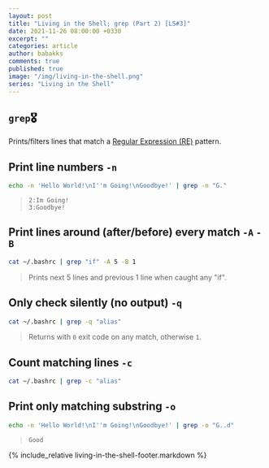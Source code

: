 ```yaml
---
layout: post
title: "Living in the Shell; grep (Part 2) [LS#3]"
date: 2021-11-26 08:00:00 +0330
excerpt: ""
categories: article
author: babakks
comments: true
published: true
image: "/img/living-in-the-shell.png"
series: "Living in the Shell"
---
```


## `grep`🎖️

Prints/filters lines that match a [Regular Expression (RE)][re] pattern.

[re]: https://en.wikipedia.org/wiki/Regular_expression

## Print line numbers `-n`

```sh
echo -n 'Hello World!\nI''m Going!\nGoodbye!' | grep -n "G."
```

> ```text
> 2:Im Going!
> 3:Goodbye!
> ```

## Print lines around (after/before) every match `-A` `-B`

```sh
cat ~/.bashrc | grep "if" -A 5 -B 1
```

> Prints next 5 lines and previous 1 line when caught any "if".

## Only check silently (no output) `-q`

```sh
cat ~/.bashrc | grep -q "alias"
```

> Returns with `0` exit code on any match, otherwise `1`.

## Count matching lines `-c`

```sh
cat ~/.bashrc | grep -c "alias"
```

## Print only matching substring `-o`

```sh
echo -n 'Hello World!\nI''m Going!\nGoodbye!' | grep -o "G..d"
```

> ```text
> Good
> ```

{% include_relative living-in-the-shell-footer.markdown %}
